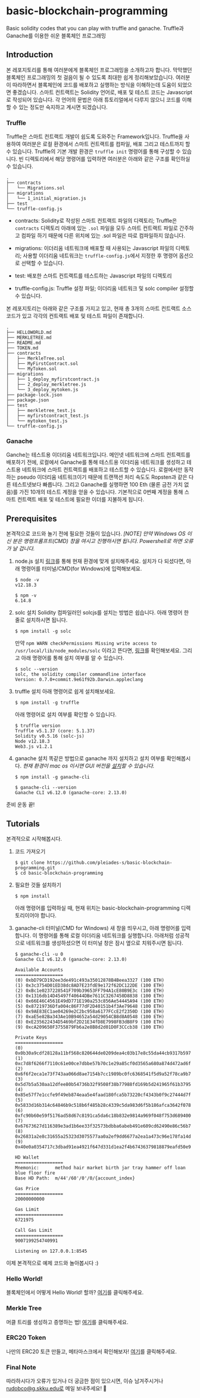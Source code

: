 # basic-blockchain-programming
Basic solidity codes that you can play with truffle and ganache.
Truffle과 Ganache를 이용한 쉬운 블록체인 프로그래밍

## Introduction
본 레포지토리를 통해 여러분에게 블록체인 프로그래밍을 소개하고자 합니다. 막막했던 블록체인 프로그래밍의 첫 걸음이 될 수 있도록 최대한 쉽게 정리해보았습니다. 여러분이 따라하면서 블록체인에 코드를 배포하고 실행하는 방식을 이해하는데 도움이 되었으면 좋겠습니다. 스마트 컨트랙트는 Solidity 언어로, 배포 및 테스트 코드는 Javascript로 작성되어 있습니다. 각 언어의 문법은 아래 튜토리얼에서 다루지 않으니 코드를 이해할 수 있는 정도만 숙지하고 계시면 되겠습니다.

### Truffle
Truffle은 스마트 컨트랙트 개발이 쉽도록 도와주는 Framework입니다. Truffle을 사용하여 여러분은 로컬 환경에서 스마트 컨트랙트를 컴파일, 배포 그리고 테스트까지 할 수 있습니다. Truffle의 기본 개발 환경은 `truffle init` 명령어를 통해 구성할 수 있습니다. 빈 디렉토리에서 해당 명령어를 입력하면 여러분은 아래와 같은 구조를 확인하실 수 있습니다.
```
.
├── contracts
│   └── Migrations.sol
├── migrations
│   └── 1_initial_migration.js
├── test
└── truffle-config.js
```
* contracts: Solidity로 작성된 스마트 컨트랙트 파일의 디렉토리; Truffle은 `contracts` 디렉토리 아래에 있는 `.sol` 파일을 모두 스마트 컨트랙트 파일로 간주하고 컴파일 하기 때문에 다른 위치에 있는 .sol 파일은 따로 컴파일하지 않습니다.

* migrations: 이더리움 네트워크에 배포할 때 사용되는 Javascript 파일의 디렉토리; 사용할 이더리움 네트워크는 `truffle-config.js`에서 지정한 후 명령어 옵션으로 선택할 수 있습니다.

* test: 배포한 스마트 컨트랙트를 테스트하는 Javascript 파일의 디렉토리

* truffle-config.js: Truffle 설정 파일; 이더리움 네트워크 및 solc compiler 설정할 수 있습니다.

본 레포지토리는 아래와 같은 구조를 가지고 있고, 현재 총 3개의 스마트 컨트랙트 소스 코드가 있고 각각의 컨트랙트 배포 및 테스트 파일이 존재합니다.

``` 
.
├── HELLOWORLD.md
├── MERKLETREE.md
├── README.md
├── TOKEN.md
├── contracts
│   ├── MerkleTree.sol
│   ├── MyFirstContract.sol
│   └── MyToken.sol
├── migrations
│   ├── 1_deploy_myfirstcontract.js
│   ├── 2_deploy_merkletree.js
│   └── 3_deploy_mytoken.js
├── package-lock.json
├── package.json
├── test
│   ├── merkletree_test.js
│   ├── myfirstcontract_test.js
│   └── mytoken_test.js
└── truffle-config.js
```

### Ganache
Ganche는 테스트용 이더리움 네트워크입니다. 메인넷 네트워크에 스마트 컨트랙트를 배포하기 전에, 로컬에서 Ganache를 통해 테스트용 이더리움 네트워크를 생성하고 테스트용 네트워크에 스마트 컨트랙트를 배포하고 테스트할 수 있습니다. 로컬에서만 동작하는 pseudo 이더리움 네트워크이기 때문에 트랜잭션 처리 속도도 Ropsten과 같은 다른 테스트넷보다 빠릅니다. 그리고 Ganache를 실행하면 100 Eth (물론 금전 가치 없음)를 가진 10개의 테스트 계정을 얻을 수 있습니다. 기본적으로 0번째 계정을 통해 스마트 컨트랙트 배포 및 테스트에 필요한 이더를 지불하게 됩니다.

## Prerequisites
본격적으로 코드와 놀기 전에 필요한 것들이 있습니다. 
*[NOTE] 만약 Windows OS 이신 분은 명령프롬프트(CMD) 창을 여시고 진행하시면 됩니다. Powershell로 하면 오류가 날 겁니다.*

1. node.js 설치
    [링크](https://nodejs.org/ko/)를 통해 현재 환경에 맞게 설치해주세요.
    설치가 다 되셨다면, 아래 명령어를 터미널/CMD(for Windows)에 입력해보세요.
    ```
    $ node -v
    v12.18.3

    $ npm -v
    6.14.8
    ```

2. solc 설치
    Solidity 컴파일러인 solcjs를 설치는 방법은 쉽습니다. 아래 명령어 한 줄로 설치하시면 됩니다.
    ```
    $ npm install -g solc
    ```
    만약 `npm WARN checkPermissions Missing write access to /usr/local/lib/node_modules/solc` 이라고 뜬다면, [링크](https://stackoverflow.com/a/54170648)를 확인해보세요. 
    그리고 아래 명령어를 통해 설치 여부를 알 수 있습니다.
    ```
    $ solc --version
    solc, the solidity compiler commandline interface
    Version: 0.7.0+commit.9e61f92b.Darwin.appleclang
    ```
    
3. truffle 설치
    아래 명령어로 쉽게 설치해보세요.
    ```
    $ npm install -g truffle
    ```
    아래 명령어로 설치 여부를 확인할 수 있습니다.
    ```
    $ truffle version
    Truffle v5.1.37 (core: 5.1.37)
    Solidity v0.5.16 (solc-js)
    Node v12.18.3
    Web3.js v1.2.1
    ```

4. ganache 설치
    똑같은 방법으로 ganache 까지 설치하고 설치 여부를 확인해봅시다. *현재 환경이 mac os 이시면 GUI 버전을 [설치](https://www.trufflesuite.com/ganache)할 수 있습니다.*
    ```
    $ npm install -g ganache-cli
    ```
    ```
    $ ganache-cli --version
    Ganache CLI v6.12.0 (ganache-core: 2.13.0)
    ```

준비 운동 끝!

## Tutorials
본격적으로 시작해봅시다.

1. 코드 가져오기
    ```
    $ git clone https://github.com/pleiades-s/basic-blockchain-programming.git
    $ cd basic-blockchain-programming
    ```
    
2. 필요한 것들 설치하기
    ```
    $ npm install
    ```
    아래 명령어를 입력하실 때, 현재 위치는 basic-blockchain-programming 디렉토리이어야 합니다.
    
3. ganache-cli
    터미널(CMD for Windows) 새 창을 띄우시고, 아래 명령어를 입력합니다. 이 명령어를 통해 로컬 이더리움 네트워크를 실행합니다. 아래처럼 성공적으로 네트워크를 생성하셨으면 이 터미널 창은 잠시 옆으로 치워주시면 됩니다.
    ```
    $ ganache-cli -u 0
    Ganache CLI v6.12.0 (ganache-core: 2.13.0)

    Available Accounts
    ==================
    (0) 0xbD79CD192ee3de491c493a35012878B4Beea3327 (100 ETH)
    (1) 0x3c3754D01ED38dc8AD7E23fdE9e172f62DC122DE (100 ETH)
    (2) 0xBc1e0237228541F709b39653FF794A1cE80B9E3c (100 ETH)
    (3) 0x1316db14D45497f40644DBe7611C3267450D8838 (100 ETH)
    (4) 0x66E46C4561E49dD771E190a253c856Ae54445A94 (100 ETH)
    (5) 0x87219736Dfa004c86F77dF2D40151b4f3Ae79648 (100 ETH)
    (6) 0x9AE83EC1ae04269e2C2bc958a6177FCcE2f2350D (100 ETH)
    (7) 0xaE5e82Ba343Ae10B94652a54d29054CB8d8A0548 (100 ETH)
    (8) 0xE235622434D5469bf2D21E34fD8E7998FB3dB8F9 (100 ETH)
    (9) 0xcA209650F3755879Fb6a2e8B8d2d01D0F3CCcb38 (100 ETH)

    Private Keys
    ==================
    (0) 0x0b30a9cdf28128a11bf568c820644de0209dea4c03b17e8c55da44cb9317b597
    (1) 0xc7d8f6266f7110c61e00ce7dbbe57b70c1e29a85cf0d3565a680a874d472ad6f
    (2) 0x6f6f2eca1e73f743aa066d8ae7154b7cc1989bc0fc6368541f5d9a52f78ca9b7
    (3) 0x5d7b5a530aa12dfee80b54736b32f9508f38b77988fd169b5d241965f61b3795
    (4) 0x85e57f7e1ccfe9f49eb874eaa5e4faad180fca5b73220cf4343b0f9c27444d7f
    (5) 0x5833d16b314c64846b9c518b6f485b28c4339c5da983d6f5b186afca3642f078
    (6) 0xfc90b60e59f5176ad58d67c8191ca5da6c18b832e9814a969f048f753d689400
    (7) 0x67673627d116389e3ad1b6ee33f32573bdbba6abeb491e609cd62490e86c56b7
    (8) 0x26831a2e8c31655a25323d3075577aa0a2ef9dd6677a2ea1a473c96e178fa14d
    (9) 0x40e0a0354717c3dbad91ea4921f647d331d1ea2f4b67436379818879eafd50e9

    HD Wallet
    ==================
    Mnemonic:      method hair market birth jar tray hammer off loan blue floor fire
    Base HD Path:  m/44'/60'/0'/0/{account_index}

    Gas Price
    ==================
    20000000000

    Gas Limit
    ==================
    6721975

    Call Gas Limit
    ==================
    9007199254740991

    Listening on 127.0.0.1:8545
    ```

이제 본격적으로 예제 코드와 놀아봅시다 :)

### Hello World!
블록체인에서 어떻게 Hello World! 할까? [여기](https://github.com/pleiades-s/basic-blockchain-programming/blob/main/HELLOWORLD.md)를 클릭해주세요.

### Merkle Tree
머클 트리를 생성하고 증명하는 법! [여기](https://github.com/pleiades-s/basic-blockchain-programming/blob/main/MERKLETREE.md)를 클릭해주세요.

### ERC20 Token
나만의 ERC20 토큰 만들고, 메타마스크에서 확인해보자! [여기](https://github.com/pleiades-s/basic-blockchain-programming/blob/main/TOKEN.md)를 클릭해주세요.

### Final Note
따라하시다가 오류가 있거나 더 궁금한 점이 있으시면, 이슈 남겨주시거나 rudobco@g.skku.edu로 메일 보내주세요! 🤩
